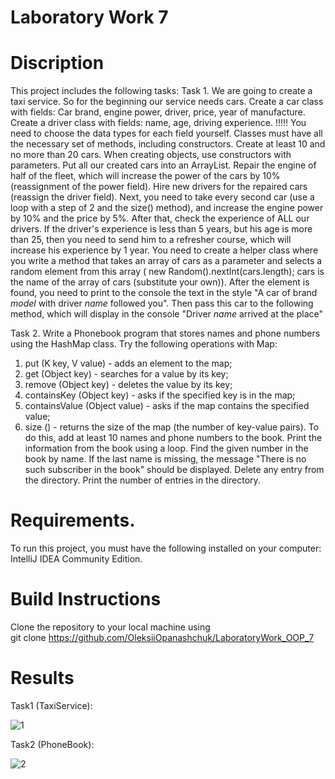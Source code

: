 # Laboratory Work 7

# Discription

This project includes the following tasks:
Task 1.
We are going to create a taxi service. So for the beginning our service needs cars. Create a car class with fields: Car brand, engine power, driver, price, year of manufacture.
Create a driver class with fields: name, age, driving experience. 
!!!!! You need to choose the data types for each field yourself. Classes must have all the necessary set of methods, including constructors.
Create at least 10 and no more than 20 cars. When creating objects, use constructors with parameters. Put all our created cars into an ArrayList.
Repair the engine of half of the fleet, which will increase the power of the cars by 10% (reassignment of the power field). Hire new drivers for the repaired cars (reassign the driver field).
Next, you need to take every second car (use a loop with a step of 2 and the size() method), and increase the engine power by 10% and the price by 5%.
After that, check the experience of ALL our drivers. If the driver's experience is less than 5 years, but his age is more than 25, then you need to send him to a refresher course, which will increase his experience by 1 year.
You need to create a helper class where you write a method that takes an array of cars as a parameter and selects a random element from this array ( new Random().nextInt(cars.length); cars is the name of the array of cars (substitute your own)).
After the element is found, you need to print to the console the text in the style "A car of brand *model* with driver *name* followed you". Then pass this car to the following method, which will display in the console "Driver *name* arrived at the place"

Task 2.
Write a Phonebook program that stores names and phone numbers using the HashMap class.
Try the following operations with Map: 
1. put (K key, V value) - adds an element to the map;
2. get (Object key) - searches for a value by its key;
3. remove (Object key) - deletes the value by its key;
4.  containsKey (Object key) - asks if the specified key is in the map;
5.  containsValue (Object value) - asks if the map contains the specified value;
6. size () - returns the size of the map (the number of key-value pairs).
To do this, add at least 10 names and phone numbers to the book.
Print the information from the book using a loop. 
Find the given number in the book by name. If the last name is missing, the message "There is no such subscriber in the book" should be displayed. Delete any entry from the directory. Print the number of entries in the directory.

# Requirements.
To run this project, you must have the following installed on your computer: IntelliJ IDEA Community Edition.

# Build Instructions
Clone the repository to your local machine using <br>
git clone https://github.com/OleksiiOpanashchuk/LaboratoryWork_OOP_7

# Results

Task1 (TaxiService): <br>

![1](https://github.com/OleksiiOpanashchuk/LaboratoryWork_OOP_7/assets/132139593/6069eb8e-71a7-4e68-8f44-9241422602e5)

Task2 (PhoneBook): <br>

![2](https://github.com/OleksiiOpanashchuk/LaboratoryWork_OOP_7/assets/132139593/a30a8d68-e4e6-4f6c-abd2-47a55ec65b80)



